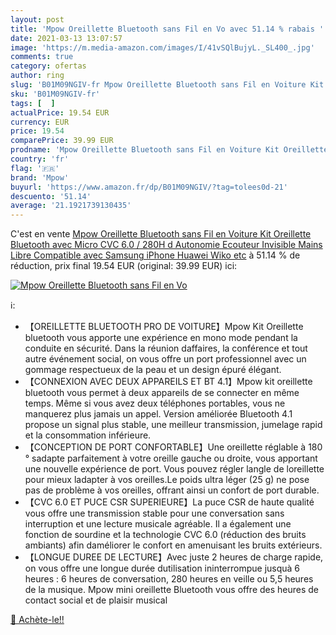 ```yaml
---
layout: post
title: 'Mpow Oreillette Bluetooth sans Fil en Vo avec 51.14 % rabais '
date: 2021-03-13 13:07:57
image: 'https://m.media-amazon.com/images/I/41vSQlBujyL._SL400_.jpg'
comments: true
category: ofertas
author: ring
slug: 'B01M09NGIV-fr Mpow Oreillette Bluetooth sans Fil en Voiture Kit...'
sku: 'B01M09NGIV-fr'
tags: [  ]
actualPrice: 19.54 EUR
currency: EUR
price: 19.54
comparePrice: 39.99 EUR
prodname: 'Mpow Oreillette Bluetooth sans Fil en Voiture Kit Oreillette Bluetooth avec Micro CVC 6.0 / 280H d Autonomie Ecouteur Invisible Mains Libre Compatible avec Samsung  iPhone  Huawei  Wiko  etc'
country: 'fr'
flag: '🇫🇷'
brand: 'Mpow'
buyurl: 'https://www.amazon.fr/dp/B01M09NGIV/?tag=tolees0d-21'
descuento: '51.14'
average: '21.1921739130435'
---
```


C'est en vente [Mpow Oreillette Bluetooth sans Fil en Voiture Kit Oreillette Bluetooth avec Micro CVC 6.0 / 280H d Autonomie Ecouteur Invisible Mains Libre Compatible avec Samsung  iPhone  Huawei  Wiko  etc](https://www.amazon.fr/dp/B01M09NGIV/?tag=tolees0d-21)  à  51.14 % de réduction, prix final  19.54 EUR (original: 39.99 EUR) ici:

[![Mpow Oreillette Bluetooth sans Fil en Vo](https://m.media-amazon.com/images/I/41vSQlBujyL._SL400_.jpg)](https://www.amazon.fr/dp/B01M09NGIV/?tag=tolees0d-21)

ℹ️:

- 【OREILLETTE BLUETOOTH PRO DE VOITURE】Mpow Kit Oreillette bluetooth vous apporte une expérience en mono mode pendant la conduite en sécurité. Dans la réunion daffaires, la conférence et tout autre événement social, on vous offre un port professionnel avec un gommage respectueux de la peau et un design épuré élégant.
- 【CONNEXION AVEC DEUX APPAREILS ET BT 4.1】Mpow kit oreillette bluetooth vous permet à deux appareils de se connecter en même temps. Même si vous avez deux téléphones portables, vous ne manquerez plus jamais un appel. Version améliorée Bluetooth 4.1 propose un signal plus stable, une meilleur transmission, jumelage rapid et la consommation inférieure.
- 【CONCEPTION DE PORT CONFORTABLE】Une oreillette réglable à 180 ° sadapte parfaitement à votre oreille gauche ou droite, vous apportant une nouvelle expérience de port. Vous pouvez régler langle de loreillette pour mieux ladapter à vos oreilles.Le poids ultra léger (25 g) ne pose pas de problème à vos oreilles, offrant ainsi un confort de port durable.
- 【CVC 6.0 ET PUCE CSR SUPERIEURE】La puce CSR de haute qualité vous offre une transmission stable pour une conversation sans interruption et une lecture musicale agréable. Il a également une fonction de sourdine et la technologie CVC 6.0 (réduction des bruits ambiants) afin daméliorer le confort en amenuisant les bruits extérieurs.
- 【LONGUE DUREE DE LECTURE】Avec juste 2 heures de charge rapide, on vous offre une longue durée dutilisation ininterrompue jusquà 6 heures : 6 heures de conversation, 280 heures en veille ou 5,5 heures de la musique. Mpow mini oreillette Bluetooth vous offre des heures de contact social et de plaisir musical

[🛒 Achète-le!!](https://www.amazon.fr/dp/B01M09NGIV/?tag=tolees0d-21)
